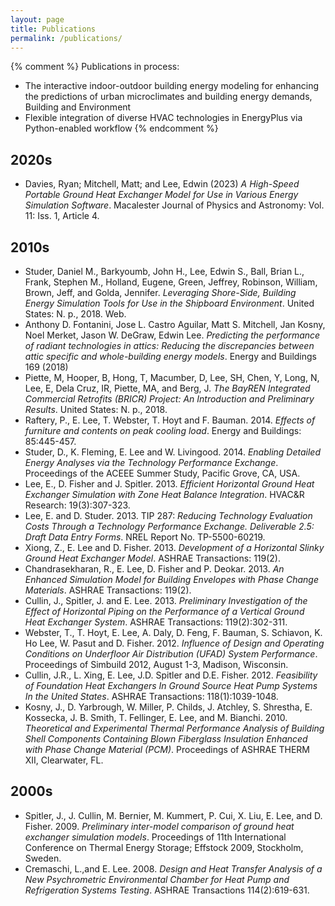 ```yaml
---
layout: page
title: Publications
permalink: /publications/
---
```


{% comment %}
Publications in process: 
- The interactive indoor-outdoor building energy modeling for enhancing the predictions of urban microclimates and building energy demands, Building and Environment
- Flexible integration of diverse HVAC technologies in EnergyPlus via Python-enabled workflow
{% endcomment %}

## 2020s
- Davies, Ryan; Mitchell, Matt; and Lee, Edwin (2023) _A High-Speed Portable Ground Heat Exchanger Model for Use in Various Energy Simulation Software_. Macalester Journal of Physics and Astronomy: Vol. 11: Iss. 1, Article 4.

## 2010s
- Studer, Daniel M., Barkyoumb, John H., Lee, Edwin S., Ball, Brian L., Frank, Stephen M., Holland, Eugene, Green, Jeffrey, Robinson, William, Brown, Jeff, and Golda, Jennifer. _Leveraging Shore-Side, Building Energy Simulation Tools for Use in the Shipboard Environment_. United States: N. p., 2018. Web.
- Anthony D. Fontanini, Jose L. Castro Aguilar, Matt S. Mitchell, Jan Kosny, Noel Merket, Jason W. DeGraw, Edwin Lee. _Predicting the performance of radiant technologies in attics: Reducing the discrepancies between attic specific and whole-building energy models_. Energy and Buildings 169 (2018)
- Piette, M, Hooper, B, Hong, T, Macumber, D, Lee, SH, Chen, Y, Long, N, Lee, E, Dela Cruz, IR, Piette, MA, and Berg, J. _The BayREN Integrated Commercial Retrofits (BRICR) Project: An Introduction and Preliminary Results_. United States: N. p., 2018.
- Raftery, P., E. Lee, T. Webster, T. Hoyt and F. Bauman.  2014.  _Effects of furniture and contents on peak cooling load_.  Energy and Buildings: 85:445-457.
- Studer, D., K. Fleming, E. Lee and W. Livingood.  2014.  _Enabling Detailed Energy Analyses via the Technology Performance Exchange_.  Proceedings of the ACEEE Summer Study, Pacific Grove, CA, USA.
- Lee, E., D. Fisher and J. Spitler. 2013. _Efficient Horizontal Ground Heat Exchanger Simulation with Zone Heat Balance Integration_. HVAC&R Research: 19(3):307-323.
- Lee, E. and D. Studer. 2013. TIP 287: _Reducing Technology Evaluation Costs Through a Technology Performance Exchange. Deliverable 2.5: Draft Data Entry Forms_. NREL Report No. TP-5500-60219.
- Xiong, Z., E. Lee and D. Fisher. 2013. _Development of a Horizontal Slinky Ground Heat Exchanger Model_. ASHRAE Transactions: 119(2).
- Chandrasekharan, R., E. Lee, D. Fisher and P. Deokar. 2013. _An Enhanced Simulation Model for Building Envelopes with Phase Change Materials_. ASHRAE Transactions: 119(2).
- Cullin, J., Spitler, J. and E. Lee. 2013. _Preliminary Investigation of the Effect of Horizontal Piping on the Performance of a Vertical Ground Heat Exchanger System_. ASHRAE Transactions: 119(2):302-311.
- Webster, T., T. Hoyt, E. Lee, A. Daly, D. Feng, F. Bauman, S. Schiavon, K. Ho Lee, W. Pasut and D. Fisher. 2012. _Influence of Design and Operating Conditions on Underfloor Air Distribution (UFAD) System Performance_. Proceedings of Simbuild 2012, August 1-3, Madison, Wisconsin.
- Cullin, J.R., L. Xing, E. Lee, J.D. Spitler and D.E. Fisher. 2012. _Feasibility of Foundation Heat Exchangers In Ground Source Heat Pump Systems In the United States_. ASHRAE Transactions: 118(1):1039-1048.
- Kosny, J., D. Yarbrough, W. Miller, P. Childs, J. Atchley, S. Shrestha, E. Kossecka, J. B. Smith, T. Fellinger, E. Lee, and M. Bianchi. 2010. _Theoretical and Experimental Thermal Performance Analysis of Building Shell Components Containing Blown Fiberglass Insulation Enhanced with Phase Change Material (PCM)_. Proceedings of ASHRAE THERM XII, Clearwater, FL.

## 2000s
- Spitler, J., J. Cullin, M. Bernier, M. Kummert, P. Cui, X. Liu, E. Lee, and D. Fisher. 2009. _Preliminary inter-model comparison of ground heat exchanger simulation models_. Proceedings of 11th International Conference on Thermal Energy Storage; Effstock 2009, Stockholm, Sweden.
- Cremaschi, L.,and E. Lee. 2008. _Design and Heat Transfer Analysis of a New Psychrometric Environmental Chamber for Heat Pump and Refrigeration Systems Testing_. ASHRAE Transactions 114(2):619-631.

